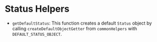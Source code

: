 # Status Helpers

- `getDefaultStatus`: This function creates a default `Status` object by calling `createDefaultObjectGetter` from `commonHelpers` with `DEFAULT_STATUS_OBJECT`.
